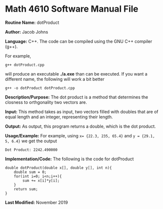 # Math 4610 Software Manual File

**Routine Name:** dotProduct

**Author:** Jacob Johns

**Language:** C++. The code can be compiled using the GNU C++ compiler (g++).

For example,

    g++ dotProduct.cpp

will produce an executable **./a.exe** than can be executed. If you want a different name, the following will work a bit
better

    g++ -o dotProduct dotProduct.cpp

**Description/Purpose:** The dot product is a method that determines the closness to orthgonality two vectors are.

**Input:** This method takes as input, two vectors filled with doubles that are of equal length and an integer, representing their length.

**Output:** As output, this program returns a double, which is the dot product.

**Usage/Example:** For example, using `x= {22.3, 235, 65.4}` and `y = {29.1, 5, 6.4}` we get the output
```
Dot Product: 2242.490000
```
**Implementation/Code:** The following is the code for dotProduct
```
double dotProduct(double x[], double y[], int n){
	double sum = 0;
	for(int i=0; i<n;i++){
		sum += x[i]*y[i];
	}
	return sum;
}
```

**Last Modified:** November 2019
